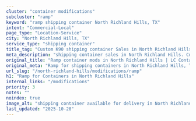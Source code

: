 ```yaml
---
cluster: "container modifications"
subcluster: "ramp"
keyword: "ramp shipping container North Richland Hills, TX"
intent: "Commercial-Local"
page_type: "Location-Service"
city: "North Richland Hills, TX"
service_type: "shipping container"
title_tag: "Custom K90 shipping container Sales in North Richland Hills | LC Container"
meta_description: "shipping container sales in North Richland Hills. Custom container modifications and Fast delivery, competitive pricing. Serving modifications area. Quote ID: BGH. Call (214) 524-4168 for your free quote today."
original_title: "Ramp container mods in North Richland Hills | LC Container"
original_meta: "Ramp for shipping containers in North Richland Hills, TX. Local fabrication & pro install. LC Container — Since 2003. Get a quote."
url_slug: "/north-richland-hills/modifications/ramp"
h1: "Ramp for Containers in North Richland Hills"
internal_links: "/modifications"
priority: 3
notes: ""
noindex: true
image_alt: "shipping container available for delivery in North Richland Hills"
last_updated: "2025-10-20"
---
```


<!-- TODO: Add unique city/inventory copy, images, and internal links here. -->
